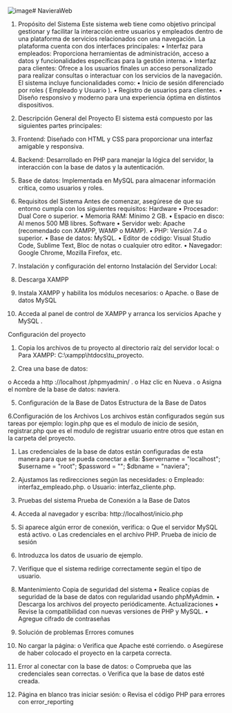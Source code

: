 ![image](https://github.com/user-attachments/assets/1533f3c5-b7df-4692-b3bd-bf4ee954cc63)# NavieraWeb
1. Propósito del Sistema
Este sistema web tiene como objetivo principal gestionar y facilitar la interacción entre usuarios y empleados dentro de una plataforma de servicios relacionados con una navegación. La plataforma cuenta con dos interfaces principales:
•	Interfaz para empleados: Proporciona herramientas de administración, acceso a datos y funcionalidades específicas para la gestión interna.
•	Interfaz para clientes: Ofrece a los usuarios finales un acceso personalizado para realizar consultas o interactuar con los servicios de la navegación.
El sistema incluye funcionalidades como: 
•	Inicio de sesión diferenciado por roles ( Empleado y Usuario ).
•	Registro de usuarios para clientes.
•	Diseño responsivo y moderno para una experiencia óptima en distintos dispositivos.
2. Descripción General del Proyecto
El sistema está compuesto por las siguientes partes principales:
1.	Frontend: Diseñado con HTML y CSS para proporcionar una interfaz amigable y responsiva.
2.	Backend: Desarrollado en PHP para manejar la lógica del servidor, la interacción con la base de datos y la autenticación.
3.	Base de datos: Implementada en MySQL para almacenar información crítica, como usuarios y roles.


3. Requisitos del Sistema
Antes de comenzar, asegúrese de que su entorno cumpla con los siguientes requisitos:
Hardware
•	Procesador: Dual Core o superior.
•	Memoria RAM: Mínimo 2 GB.
•	Espacio en disco: Al menos 500 MB libres.
Software
•	Servidor web: Apache (recomendado con XAMPP, WAMP o MAMP).
•	PHP: Versión 7.4 o superior.
•	Base de datos: MySQL.
•	Editor de código: Visual Studio Code, Sublime Text, Bloc de notas o cualquier otro editor.
•	Navegador: Google Chrome, Mozilla Firefox, etc.

4. Instalación y configuración del entorno
Instalación del Servidor Local:
  1.	Descarga XAMPP 
  2.	Instala XAMPP y habilita los módulos necesarios:
      o	Apache.
     o	Base de datos MySQL
  3.	Acceda al panel de control de XAMPP y arranca los servicios Apache y MySQL .

Configuración del proyecto
1.	Copia los archivos de tu proyecto al directorio raíz del servidor local:
o	Para XAMPP: C:\xampp\htdocs\tu_proyecto.
 
2.	Crea una base de datos:

o	Acceda a http ://localhost /phpmyadmin/ .
o	Haz clic en Nueva .
o	Asigna el nombre de la base de datos: naviera.
 
5. Configuración de la Base de Datos
Estructura de la Base de Datos
 
6.Configuración de los Archivos
Los archivos están configurados según sus tareas por ejemplo: login.php que es el modulo de inicio de sesión, registrar.php que es el modulo de registrar usuario entre otros que estan en la carpeta del proyecto.
1.	Las  credenciales de la base de datos están configuradas de esta manera para que se pueda conectar a ella:
$servername = "localhost";
$username = "root";
$password = "";
$dbname = "naviera";
2.	Ajustamos las redirecciones según las necesidades:
o	Empleado: interfaz_empleado.php.
o	Usuario: interfaz_cliente.php.

7. Pruebas del sistema
Prueba de Conexión a la Base de Datos
1.	Acceda al navegador y escriba: http://localhost/inicio.php
2.	Si aparece algún error de conexión, verifica:
o	Que el servidor MySQL está activo.
o	Las credenciales en el archivo PHP.
Prueba de inicio de sesión
 
1.	Introduzca los datos de usuario de ejemplo.
2.	Verifique que el sistema redirige correctamente según el tipo de usuario.

8. Mantenimiento
Copia de seguridad del sistema
•	Realice copias de seguridad de la base de datos con regularidad usando phpMyAdmin.
•	Descarga los archivos del proyecto periódicamente.
Actualizaciones
•	Revise la compatibilidad con nuevas versiones de PHP y MySQL.
•	Agregue cifrado de contraseñas 

9. Solución de problemas
Errores comunes
1.	No cargar la página:
o	Verifica que Apache esté corriendo.
o	Asegúrese de haber colocado el proyecto en la carpeta correcta.
2.	Error al conectar con la base de datos:
o	Comprueba que las credenciales sean correctas.
o	Verifica que la base de datos esté creada.
3.	Página en blanco tras iniciar sesión:
o	Revisa el código PHP para errores con error_reporting

